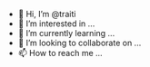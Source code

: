 - 👋 Hi, I’m @traiti
- 👀 I’m interested in ...
- 🌱 I’m currently learning ...
- 💞️ I’m looking to collaborate on ...
- 📫 How to reach me ...

<!---
traiti/traiti is a ✨ special ✨ repository because its `README.md` (this file) appears on your GitHub profile.
You can click the Preview link to take a look at your changes.
--->
